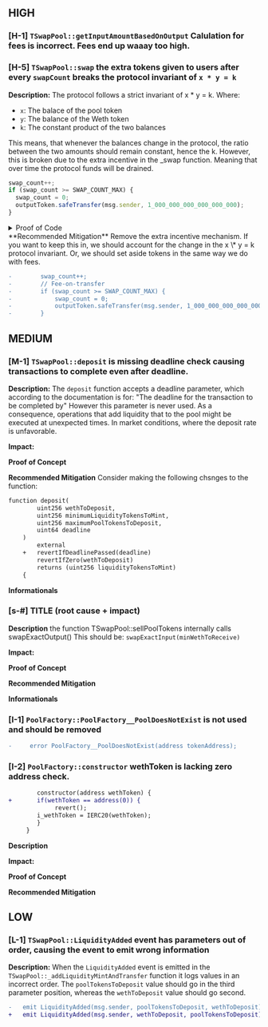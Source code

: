 ## HIGH

### [H-1] `TSwapPool::getInputAmountBasedOnOutput` Calulation for fees is incorrect. Fees end up waaay too high.

### [H-5] `TSwapPool::swap` the extra tokens given to users after every `swapCount` breaks the protocol invariant of `x * y = k`

**Description:** The protocol follows a strict invariant of x \* y = k. Where:

- `x`: The balace of the pool token
- `y`: The balance of the Weth token
- `k`: The constant product of the two balances

This means, that whenever the balances change in the protocol, the ratio between the two amounts should remain constant, hence the k. However, this is broken due to the extra incentive in the \_swap function. Meaning that over time the protocol funds will be drained.

```javascript
swap_count++;
if (swap_count >= SWAP_COUNT_MAX) {
  swap_count = 0;
  outputToken.safeTransfer(msg.sender, 1_000_000_000_000_000_000);
}
```

<details>
<summary>Proof of Code</summary>
Paste the followincode into `TSwapPoolTest.t.sol`

```javascript
    function testSwapBreaksInvariant() public {
        vm.startPrank(liquidityProvider);
        weth.approve(address(pool), 100e18);
        poolToken.approve(address(pool), 100e18);
        pool.deposit(100e18, 100e18, 100e18, uint64(block.timestamp));
        vm.stopPrank();

        uint256 outputWeth = 1e17;

        vm.startPrank(user);
        poolToken.approve(address(pool), type(uint256).max);
        poolToken.mint(user, 10e18);
        pool.swapExactOutput(poolToken, weth, outputWeth, uint64(block.timestamp));
        pool.swapExactOutput(poolToken, weth, outputWeth, uint64(block.timestamp));
        pool.swapExactOutput(poolToken, weth, outputWeth, uint64(block.timestamp));
        pool.swapExactOutput(poolToken, weth, outputWeth, uint64(block.timestamp));
        pool.swapExactOutput(poolToken, weth, outputWeth, uint64(block.timestamp)); //5
        pool.swapExactOutput(poolToken, weth, outputWeth, uint64(block.timestamp));
        pool.swapExactOutput(poolToken, weth, outputWeth, uint64(block.timestamp));
        pool.swapExactOutput(poolToken, weth, outputWeth, uint64(block.timestamp));
        pool.swapExactOutput(poolToken, weth, outputWeth, uint64(block.timestamp));
        int256 startingY = int256(weth.balanceOf(address(pool)));
        int256 expectedDeltaY = int256(-1) * int256(outputWeth);
        // and then the tenth time:
        pool.swapExactOutput(poolToken, weth, outputWeth, uint64(block.timestamp));
        vm.stopPrank();

        uint256 endingY = weth.balanceOf(address(pool));
        int256 actualDeltaY = int256(endingY) - int256(startingY);
        assertEq(actualDeltaY, expectedDeltaY);
    }
    // output:    emit log(val: "Error: a == b not satisfied [int]")
    // ├─ emit log_named_int(key: "      Left", val: -1100000000000000000 [-1.1e18])
    // ├─ emit log_named_int(key: "     Right", val: -100000000000000000 [-1e17])

```

</details>
**Recommended Mitigation** Remove the extra incentive mechanism. If you want to keep this in, we should account for the change in the x \* y = k protocol invariant. Or, we should set aside tokens in the same way we do with fees.

```diff
-        swap_count++;
-        // Fee-on-transfer
-        if (swap_count >= SWAP_COUNT_MAX) {
-            swap_count = 0;
-            outputToken.safeTransfer(msg.sender, 1_000_000_000_000_000_000);
-        }
```

## MEDIUM

### [M-1] `TSwapPool::deposit` is missing deadline check causing transactions to complete even after deadline.

**Description:** The `deposit` function accepts a deadline parameter, which according to the documentation is for: "The deadline for the transaction to be completed by" However this parameter is never used.
As a consequence, operations that add liquidity that to the pool might be executed at unexpected times. In market conditions, where the deposit rate is unfavorable.

<!-- MEV attacks-->

**Impact:**

**Proof of Concept**

**Recommended Mitigation** Consider making the following chsnges to the function:

```diff
function deposit(
        uint256 wethToDeposit,
        uint256 minimumLiquidityTokensToMint,
        uint256 maximumPoolTokensToDeposit,
        uint64 deadline
    )
        external
    +   revertIfDeadlinePassed(deadline)
        revertIfZero(wethToDeposit)
        returns (uint256 liquidityTokensToMint)
    {
```

**Informationals**

### [s-#] TITLE (root cause + impact)

**Description** the function TSwapPool::sellPoolTokens internally calls swapExactOutput()
This should be: `swapExactInput(minWethToReceive)`

**Impact:**

**Proof of Concept**

**Recommended Mitigation**

**Informationals**

### [I-1] `PoolFactory::PoolFactory__PoolDoesNotExist` is not used and should be removed

```diff
-     error PoolFactory__PoolDoesNotExist(address tokenAddress);
```


### [I-2] `PoolFactory::constructor` wethToken is lacking zero address check.
```diff
        constructor(address wethToken) {
+       if(wethToken == address(0)) {
             revert();
        i_wethToken = IERC20(wethToken);
        }
     }   
```

**Description**

**Impact:**

**Proof of Concept**

**Recommended Mitigation**

## LOW

### [L-1] `TSwapPool::LiquidityAdded` event has parameters out of order, causing the event to emit wrong information

**Description:** When the `LiquidityAdded` event is emitted in the `TSwapPool::_addLiquidityMintAndTransfer` function it logs values in an incorrect order. The `poolTokensToDeposit` value should go in the third parameter position, whereas the `wethToDeposit` value should go second.

```diff
-   emit LiquidityAdded(msg.sender, poolTokensToDeposit, wethToDeposit);
+   emit LiquidityAdded(msg.sender, wethToDeposit, poolTokensToDeposit);
```
